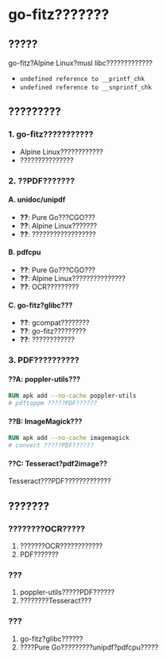 # go-fitz???????

## ?????
go-fitz?Alpine Linux?musl libc?????????????
- `undefined reference to __printf_chk`
- `undefined reference to __snprintf_chk`

## ?????????

### 1. go-fitz???????????
- Alpine Linux????????????
- ???????????????

### 2. ??PDF???????

#### A. unidoc/unipdf
- **??**: Pure Go???CGO???
- **??**: Alpine Linux???????
- **??**: ??????????????????

#### B. pdfcpu
- **??**: Pure Go???CGO???
- **??**: Alpine Linux???????????????
- **??**: OCR?????????

#### C. go-fitz?glibc???
- **??**: gcompat????????
- **??**: go-fitz?????????
- **??**: ????????????

### 3. PDF??????????

#### ??A: poppler-utils???
```dockerfile
RUN apk add --no-cache poppler-utils
# pdftoppm ?????PDF??????
```

#### ??B: ImageMagick???
```dockerfile
RUN apk add --no-cache imagemagick
# convert ?????PDF??????
```

#### ??C: Tesseract?pdf2image??
Tesseract???PDF?????????????

## ???????

### ????????OCR?????
1. ???????OCR????????????
2. PDF???????

### ???
1. poppler-utils?????PDF??????
2. ????????Tesseract???

### ???
1. go-fitz?glibc??????
2. ????Pure Go?????????unipdf?pdfcpu?????
